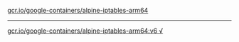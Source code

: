 [gcr.io/google-containers/alpine-iptables-arm64](https://hub.docker.com/r/anjia0532/alpine-iptables-arm64/tags/) 

----
[gcr.io/google-containers/alpine-iptables-arm64:v6 √](https://hub.docker.com/r/anjia0532/alpine-iptables-arm64/tags/)

